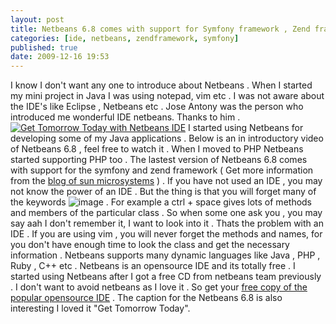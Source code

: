 ```yaml
---
layout: post
title: Netbeans 6.8 comes with support for Symfony framework , Zend framework
categories: [ide, netbeans, zendframework, symfony]
published: true
date: 2009-12-16 19:53
---
```

I know I don't want any one to introduce about Netbeans . When I started my mini project in Java I was using notepad, vim etc . I was not aware about the IDE's like Eclipse , Netbeans etc . Jose Antony was the person who introduced me wonderful IDE netbeans. Thanks to him .  [![Get Tomorrow Today with Netbeans IDE](http://farm3.static.flickr.com/2558/4190704958_c5cb8a4d2d.jpg)](http://www.flickr.com/photos/harikt/4190704958/)  I started using Netbeans for developing some of my Java applications . Below is an in introductory video of Netbeans 6.8 , feel free to watch it .  When I moved to PHP Netbeans started supporting PHP too . The lastest version of Netbeans 6.8 comes with support for the symfony and zend framework ( Get more information from the [blog of sun microsystems](http://blogs.sun.com/netbeansphp/entry/zend_framework_support_added) ) . If you have not used an IDE , you may not know the power of an IDE . But the thing is that you will forget many of the keywords ![image](http://harikt.com/sites/all/libraries/fckeditor/editor/images/smiley/msn/regular_smile.gif) . For example a ctrl + space gives lots of methods and members of the particular class . So when some one ask you , you may say aah I don't remember it, I want to look into it . Thats the problem with an IDE . If you are using vim , you will never forget the methods and names, for you don't have enough time to look the class and get the necessary information .  Netbeans supports many dynamic languages like Java , PHP , Ruby , C++ etc . Netbeans is an opensource IDE and its totally free . I started using Netbeans after I got a free CD from netbeans team previously . I don't want to avoid netbeans as I love it . So get your [free copy of the popular opensource IDE](http://netbeans.org/downloads/) . The caption for the Netbeans 6.8 is also interesting I loved it "Get Tomorrow Today".   
